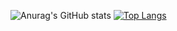 ![Anurag's GitHub stats](https://github-readme-stats.vercel.app/api?username=ThePilot4571&show_icons=true&theme=holi&show_icons=false)
[![Top Langs](https://github-readme-stats.vercel.app/api/top-langs/?username=ThePilot4571&theme=holi)](https://github.com/anuraghazra/github-readme-stats)
